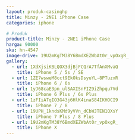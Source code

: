 ```yaml
---
layout: produk-casinghp
title: Minzy - 2NE1 iPhone Case
categories: iphone

# Produk
product-title: Minzy - 2NE1 iPhone Case
harga: 90000
sku: hn-4547
image-drive: 19U2mKgTM38Y6BmdXEZWbAt0r_vpOxgR_
gallery:
  - url: 1XdXjsiKBLQOX3djBjFCQrA7TfAnXMvaQ
    title: iPhone 5 / 5s / SE
  - url: 1ZE7wsweM8cct9EkOksDsyuYL-8PTuzxR
    title: iPhone 6 / 6s
  - url: 1yJ68caE3pn_ulSAXISnFIZ9iZhpqu7Vd
    title: iPhone 6 Plus / 6s Plus
  - url: 1zFIiATqIO3G43j6HlK4inaS84IKHOCI9
    title: iPhone 7 / 8
  - url: 19UPH_1kndsKMd9yVVn_dCbWJTEN1QXsY
    title: iPhone 7 Plus / 8 Plus
  - url: 19U2mKgTM38Y6BmdXEZWbAt0r_vpOxgR_
    title: iPhone X
---
```

